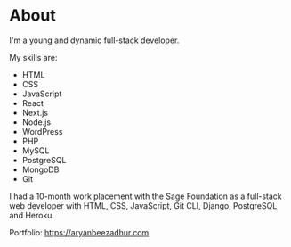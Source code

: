# About

I'm a young and dynamic full-stack developer.

My skills are:

* HTML
* CSS
* JavaScript
* React
* Next.js
* Node.js
* WordPress
* PHP
* MySQL
* PostgreSQL
* MongoDB
* Git

I had a 10-month work placement with the Sage Foundation as a full-stack web developer with HTML, CSS, JavaScript, Git CLI, Django, PostgreSQL and Heroku.

Portfolio: https://aryanbeezadhur.com
